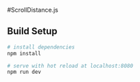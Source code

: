 #ScrollDistance.js

## Build Setup

``` bash
# install dependencies
npm install

# serve with hot reload at localhost:8080
npm run dev
```
